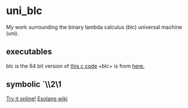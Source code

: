 # uni_blc

My work surrounding the binary lambda calculus (blc) universal machine (uni).

## executables

blc is the 64 bit version of [this c code](https://www.ioccc.org/2012/tromp/hint.html)
\+blc\+ is from [here.](https://github.com/tromp/AIT)

## symbolic \`\\\\2\\1
[Try it online!](https://tio.run/##fZPNjtQwEITvPEWJE2iFZSdx7CBW/Ah4g9UigbQb2/EJieWABJd99aGqkxkBB1qeqMdjf1Nd3Slf6@nkj3iJkP9d04QpIqwI/rwTkTp6Qe2As3j/QU89nuykQFb3KAv6Bu@Rsu74grnrWrev1Wtn6Wgb0razfjr3bWe6x4M1iDXo2hZQCLWkE7cJlxblbcTk0Ues1DufdRH2y7k3zn08WCNZOWGc4FesGc0jewxFQkihzDAroWolFUMjaxLpysQxXhysSbq6rYrV7vsZ0cxiyTEjJmwdOSBEqS4Xv26c@3Rr2cGKZO3u@AG9YfZyRBIotiEE@TV2cdvuvSeLTt0/Onft3Os/WDNZ/Ku@CEGnc0SkZV5QXk50MB3CN/upi@UIunP37kGkuzMrkTV6LUprTWbFgkKz2YpN6GKgSje5OchWiqSwz@7tXuu7MyuTVQeUKvFjQh5VjvKqDpDCUehRgzbYMT@aX4mfV1dCPb3UuEhXk/IUsET0WWY3q5Ej6qMq3WzERpsyeX/tvjt3yxoV/sJaydJwErSiBhk0bEel8ihJdbOZ2KyVbLH18UFVHg09WEUsO0GDstkxEJcxLIgVczA3w@HpvvDjhlbh2fMvK98bxsGqqjH8fdry/0UI9vadTr8B) <!-- "Binary Lambda Calculus – Try It Online" -->
[Esolang wiki](https://esolangs.org/wiki/Binary_lambda_calculus)

